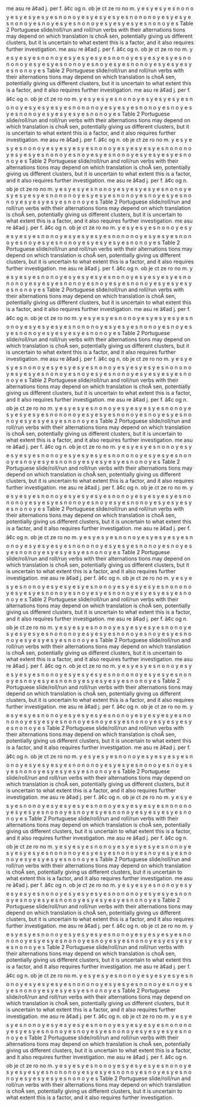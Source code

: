 me asu re â¢ad j. per f. â¢c og n. ob je ct ze ro no m. y e s y e s y e s n o n o y e s y e s y e s y e s n o n o y e s y e s y e s y e s n o n o n o y e s y e s y e s n o n o y e s n o y e s y e s n o n o y e s y e s y e s y e s n o n o y e s Table 2 Portuguese slide/roll/run and roll/run verbs with their alternations tions may depend on which translation is choÂ­ sen, potentially giving us different clusters, but it is uncertain to what extent this is a factor, and it also requires further investigation.
me asu re â¢ad j. per f. â¢c og n. ob je ct ze ro no m. y e s y e s y e s n o n o y e s y e s y e s y e s n o n o y e s y e s y e s y e s n o n o n o y e s y e s y e s n o n o y e s n o y e s y e s n o n o y e s y e s y e s y e s n o n o y e s Table 2 Portuguese slide/roll/run and roll/run verbs with their alternations tions may depend on which translation is choÂ­ sen, potentially giving us different clusters, but it is uncertain to what extent this is a factor, and it also requires further investigation.
me asu re â¢ad j. per f. â¢c og n. ob je ct ze ro no m. y e s y e s y e s n o n o y e s y e s y e s y e s n o n o y e s y e s y e s y e s n o n o n o y e s y e s y e s n o n o y e s n o y e s y e s n o n o y e s y e s y e s y e s n o n o y e s Table 2 Portuguese slide/roll/run and roll/run verbs with their alternations tions may depend on which translation is choÂ­ sen, potentially giving us different clusters, but it is uncertain to what extent this is a factor, and it also requires further investigation.
me asu re â¢ad j. per f. â¢c og n. ob je ct ze ro no m. y e s y e s y e s n o n o y e s y e s y e s y e s n o n o y e s y e s y e s y e s n o n o n o y e s y e s y e s n o n o y e s n o y e s y e s n o n o y e s y e s y e s y e s n o n o y e s Table 2 Portuguese slide/roll/run and roll/run verbs with their alternations tions may depend on which translation is choÂ­ sen, potentially giving us different clusters, but it is uncertain to what extent this is a factor, and it also requires further investigation.
me asu re â¢ad j. per f. â¢c og n. ob je ct ze ro no m. y e s y e s y e s n o n o y e s y e s y e s y e s n o n o y e s y e s y e s y e s n o n o n o y e s y e s y e s n o n o y e s n o y e s y e s n o n o y e s y e s y e s y e s n o n o y e s Table 2 Portuguese slide/roll/run and roll/run verbs with their alternations tions may depend on which translation is choÂ­ sen, potentially giving us different clusters, but it is uncertain to what extent this is a factor, and it also requires further investigation.
me asu re â¢ad j. per f. â¢c og n. ob je ct ze ro no m. y e s y e s y e s n o n o y e s y e s y e s y e s n o n o y e s y e s y e s y e s n o n o n o y e s y e s y e s n o n o y e s n o y e s y e s n o n o y e s y e s y e s y e s n o n o y e s Table 2 Portuguese slide/roll/run and roll/run verbs with their alternations tions may depend on which translation is choÂ­ sen, potentially giving us different clusters, but it is uncertain to what extent this is a factor, and it also requires further investigation.
me asu re â¢ad j. per f. â¢c og n. ob je ct ze ro no m. y e s y e s y e s n o n o y e s y e s y e s y e s n o n o y e s y e s y e s y e s n o n o n o y e s y e s y e s n o n o y e s n o y e s y e s n o n o y e s y e s y e s y e s n o n o y e s Table 2 Portuguese slide/roll/run and roll/run verbs with their alternations tions may depend on which translation is choÂ­ sen, potentially giving us different clusters, but it is uncertain to what extent this is a factor, and it also requires further investigation.
me asu re â¢ad j. per f. â¢c og n. ob je ct ze ro no m. y e s y e s y e s n o n o y e s y e s y e s y e s n o n o y e s y e s y e s y e s n o n o n o y e s y e s y e s n o n o y e s n o y e s y e s n o n o y e s y e s y e s y e s n o n o y e s Table 2 Portuguese slide/roll/run and roll/run verbs with their alternations tions may depend on which translation is choÂ­ sen, potentially giving us different clusters, but it is uncertain to what extent this is a factor, and it also requires further investigation.
me asu re â¢ad j. per f. â¢c og n. ob je ct ze ro no m. y e s y e s y e s n o n o y e s y e s y e s y e s n o n o y e s y e s y e s y e s n o n o n o y e s y e s y e s n o n o y e s n o y e s y e s n o n o y e s y e s y e s y e s n o n o y e s Table 2 Portuguese slide/roll/run and roll/run verbs with their alternations tions may depend on which translation is choÂ­ sen, potentially giving us different clusters, but it is uncertain to what extent this is a factor, and it also requires further investigation.
me asu re â¢ad j. per f. â¢c og n. ob je ct ze ro no m. y e s y e s y e s n o n o y e s y e s y e s y e s n o n o y e s y e s y e s y e s n o n o n o y e s y e s y e s n o n o y e s n o y e s y e s n o n o y e s y e s y e s y e s n o n o y e s Table 2 Portuguese slide/roll/run and roll/run verbs with their alternations tions may depend on which translation is choÂ­ sen, potentially giving us different clusters, but it is uncertain to what extent this is a factor, and it also requires further investigation.
me asu re â¢ad j. per f. â¢c og n. ob je ct ze ro no m. y e s y e s y e s n o n o y e s y e s y e s y e s n o n o y e s y e s y e s y e s n o n o n o y e s y e s y e s n o n o y e s n o y e s y e s n o n o y e s y e s y e s y e s n o n o y e s Table 2 Portuguese slide/roll/run and roll/run verbs with their alternations tions may depend on which translation is choÂ­ sen, potentially giving us different clusters, but it is uncertain to what extent this is a factor, and it also requires further investigation.
me asu re â¢ad j. per f. â¢c og n. ob je ct ze ro no m. y e s y e s y e s n o n o y e s y e s y e s y e s n o n o y e s y e s y e s y e s n o n o n o y e s y e s y e s n o n o y e s n o y e s y e s n o n o y e s y e s y e s y e s n o n o y e s Table 2 Portuguese slide/roll/run and roll/run verbs with their alternations tions may depend on which translation is choÂ­ sen, potentially giving us different clusters, but it is uncertain to what extent this is a factor, and it also requires further investigation.
me asu re â¢ad j. per f. â¢c og n. ob je ct ze ro no m. y e s y e s y e s n o n o y e s y e s y e s y e s n o n o y e s y e s y e s y e s n o n o n o y e s y e s y e s n o n o y e s n o y e s y e s n o n o y e s y e s y e s y e s n o n o y e s Table 2 Portuguese slide/roll/run and roll/run verbs with their alternations tions may depend on which translation is choÂ­ sen, potentially giving us different clusters, but it is uncertain to what extent this is a factor, and it also requires further investigation.
me asu re â¢ad j. per f. â¢c og n. ob je ct ze ro no m. y e s y e s y e s n o n o y e s y e s y e s y e s n o n o y e s y e s y e s y e s n o n o n o y e s y e s y e s n o n o y e s n o y e s y e s n o n o y e s y e s y e s y e s n o n o y e s Table 2 Portuguese slide/roll/run and roll/run verbs with their alternations tions may depend on which translation is choÂ­ sen, potentially giving us different clusters, but it is uncertain to what extent this is a factor, and it also requires further investigation.
me asu re â¢ad j. per f. â¢c og n. ob je ct ze ro no m. y e s y e s y e s n o n o y e s y e s y e s y e s n o n o y e s y e s y e s y e s n o n o n o y e s y e s y e s n o n o y e s n o y e s y e s n o n o y e s y e s y e s y e s n o n o y e s Table 2 Portuguese slide/roll/run and roll/run verbs with their alternations tions may depend on which translation is choÂ­ sen, potentially giving us different clusters, but it is uncertain to what extent this is a factor, and it also requires further investigation.
me asu re â¢ad j. per f. â¢c og n. ob je ct ze ro no m. y e s y e s y e s n o n o y e s y e s y e s y e s n o n o y e s y e s y e s y e s n o n o n o y e s y e s y e s n o n o y e s n o y e s y e s n o n o y e s y e s y e s y e s n o n o y e s Table 2 Portuguese slide/roll/run and roll/run verbs with their alternations tions may depend on which translation is choÂ­ sen, potentially giving us different clusters, but it is uncertain to what extent this is a factor, and it also requires further investigation.
me asu re â¢ad j. per f. â¢c og n. ob je ct ze ro no m. y e s y e s y e s n o n o y e s y e s y e s y e s n o n o y e s y e s y e s y e s n o n o n o y e s y e s y e s n o n o y e s n o y e s y e s n o n o y e s y e s y e s y e s n o n o y e s Table 2 Portuguese slide/roll/run and roll/run verbs with their alternations tions may depend on which translation is choÂ­ sen, potentially giving us different clusters, but it is uncertain to what extent this is a factor, and it also requires further investigation.
me asu re â¢ad j. per f. â¢c og n. ob je ct ze ro no m. y e s y e s y e s n o n o y e s y e s y e s y e s n o n o y e s y e s y e s y e s n o n o n o y e s y e s y e s n o n o y e s n o y e s y e s n o n o y e s y e s y e s y e s n o n o y e s Table 2 Portuguese slide/roll/run and roll/run verbs with their alternations tions may depend on which translation is choÂ­ sen, potentially giving us different clusters, but it is uncertain to what extent this is a factor, and it also requires further investigation.
me asu re â¢ad j. per f. â¢c og n. ob je ct ze ro no m. y e s y e s y e s n o n o y e s y e s y e s y e s n o n o y e s y e s y e s y e s n o n o n o y e s y e s y e s n o n o y e s n o y e s y e s n o n o y e s y e s y e s y e s n o n o y e s Table 2 Portuguese slide/roll/run and roll/run verbs with their alternations tions may depend on which translation is choÂ­ sen, potentially giving us different clusters, but it is uncertain to what extent this is a factor, and it also requires further investigation.
me asu re â¢ad j. per f. â¢c og n. ob je ct ze ro no m. y e s y e s y e s n o n o y e s y e s y e s y e s n o n o y e s y e s y e s y e s n o n o n o y e s y e s y e s n o n o y e s n o y e s y e s n o n o y e s y e s y e s y e s n o n o y e s Table 2 Portuguese slide/roll/run and roll/run verbs with their alternations tions may depend on which translation is choÂ­ sen, potentially giving us different clusters, but it is uncertain to what extent this is a factor, and it also requires further investigation.
me asu re â¢ad j. per f. â¢c og n. ob je ct ze ro no m. y e s y e s y e s n o n o y e s y e s y e s y e s n o n o y e s y e s y e s y e s n o n o n o y e s y e s y e s n o n o y e s n o y e s y e s n o n o y e s y e s y e s y e s n o n o y e s Table 2 Portuguese slide/roll/run and roll/run verbs with their alternations tions may depend on which translation is choÂ­ sen, potentially giving us different clusters, but it is uncertain to what extent this is a factor, and it also requires further investigation.
me asu re â¢ad j. per f. â¢c og n. ob je ct ze ro no m. y e s y e s y e s n o n o y e s y e s y e s y e s n o n o y e s y e s y e s y e s n o n o n o y e s y e s y e s n o n o y e s n o y e s y e s n o n o y e s y e s y e s y e s n o n o y e s Table 2 Portuguese slide/roll/run and roll/run verbs with their alternations tions may depend on which translation is choÂ­ sen, potentially giving us different clusters, but it is uncertain to what extent this is a factor, and it also requires further investigation.
me asu re â¢ad j. per f. â¢c og n. ob je ct ze ro no m. y e s y e s y e s n o n o y e s y e s y e s y e s n o n o y e s y e s y e s y e s n o n o n o y e s y e s y e s n o n o y e s n o y e s y e s n o n o y e s y e s y e s y e s n o n o y e s Table 2 Portuguese slide/roll/run and roll/run verbs with their alternations tions may depend on which translation is choÂ­ sen, potentially giving us different clusters, but it is uncertain to what extent this is a factor, and it also requires further investigation.
me asu re â¢ad j. per f. â¢c og n. ob je ct ze ro no m. y e s y e s y e s n o n o y e s y e s y e s y e s n o n o y e s y e s y e s y e s n o n o n o y e s y e s y e s n o n o y e s n o y e s y e s n o n o y e s y e s y e s y e s n o n o y e s Table 2 Portuguese slide/roll/run and roll/run verbs with their alternations tions may depend on which translation is choÂ­ sen, potentially giving us different clusters, but it is uncertain to what extent this is a factor, and it also requires further investigation.
me asu re â¢ad j. per f. â¢c og n. ob je ct ze ro no m. y e s y e s y e s n o n o y e s y e s y e s y e s n o n o y e s y e s y e s y e s n o n o n o y e s y e s y e s n o n o y e s n o y e s y e s n o n o y e s y e s y e s y e s n o n o y e s Table 2 Portuguese slide/roll/run and roll/run verbs with their alternations tions may depend on which translation is choÂ­ sen, potentially giving us different clusters, but it is uncertain to what extent this is a factor, and it also requires further investigation.